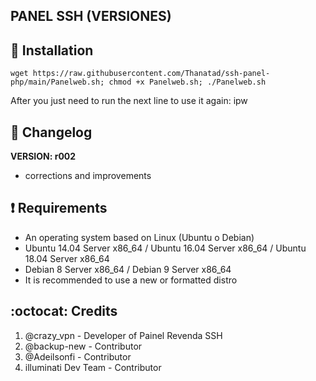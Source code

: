 

## PANEL SSH (VERSIONES)

## :book: Installation
```
wget https://raw.githubusercontent.com/Thanatad/ssh-panel-php/main/Panelweb.sh; chmod +x Panelweb.sh; ./Panelweb.sh
```
After you just need to run the next line to use it again: ipw

## :scroll: Changelog
**VERSION: r002**
* corrections and improvements

## :heavy_exclamation_mark: Requirements
* An operating system based on Linux (Ubuntu o Debian)
* Ubuntu 14.04 Server x86_64 / Ubuntu 16.04 Server x86_64 / Ubuntu 18.04 Server x86_64
* Debian 8 Server x86_64 / Debian 9 Server x86_64
* It is recommended to use a new or formatted distro

## :octocat: Credits
1. @crazy_vpn - Developer of Painel Revenda SSH
2. @backup-new - Contributor
3. @Adeilsonfi - Contributor
4. illuminati Dev Team - Contributor 
